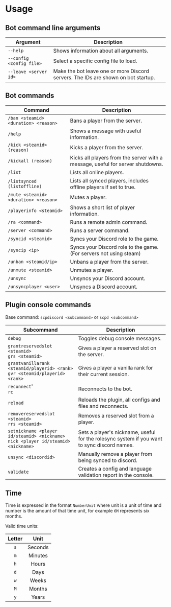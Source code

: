 # Usage

## Bot command line arguments

| Argument                 | Description                                                                       |
|--------------------------|-----------------------------------------------------------------------------------|
| `--help`                 | Shows information about all arguments.                                            |
| `--config <config file>` | Select a specific config file to load.                                            |
| `--leave <server id>`    | Make the bot leave one or more Discord servers. The IDs are shown on bot startup. |

## Bot commands

| Command                               | Description                                                                    |
|---------------------------------------|--------------------------------------------------------------------------------|
| `/ban <steamid> <duration> <reason>`  | Bans a player from the server.                                                 |
| `/help`                               | Shows a message with useful information.                                       |
| `/kick <steamid> (reason)`            | Kicks a player from the server.                                                |
| `/kickall (reason)`                   | Kicks all players from the server with a message, useful for server shutdowns. |
| `/list`                               | Lists all online players.                                                      |
| `/listsynced (listoffline)`           | Lists all synced players, includes offline players if set to true.             |
| `/mute <steamid> <duration> <reason>` | Mutes a player.                                                                |
| `/playerinfo <steamid>`               | Shows a short list of player information.                                      |
| `/ra <command>`                       | Runs a remote admin command.                                                   |
| `/server <command>`                   | Runs a server command.                                                         |
| `/syncid <steamid>`                   | Syncs your Discord role to the game.                                           |
| `/syncip <ip>`                        | Syncs your Discord role to the game. (For servers not using steam)             |
| `/unban <steamid/ip>`                 | Unbans a player from the server.                                               |
| `/unmute <steamid>`                   | Unmutes a player.                                                              |
| `/unsync`                             | Unsyncs your Discord account.                                                  |
| `/unsyncplayer <user>`                | Unsyncs a Discord account.                                                     |

## Plugin console commands

Base command:
`scpdiscord <subcommand>` or `scpd <subcommand>`

| Subcommand                                                                             | Description                                                                                 |
|----------------------------------------------------------------------------------------|---------------------------------------------------------------------------------------------|
| `debug`                                                                                | Toggles debug console messages.                                                             |
| `grantreservedslot <steamid>`<br/>`grs <steamid>`                                      | Gives a player a reserved slot on the server.                                               |
| `grantvanillarank <steamid/playerid> <rank>`<br/>`gvr <steamid/playerid> <rank>`       | Gives a player a vanilla rank for their current session.                                    |
| `reconnect`'<br/>`rc`                                                                  | Reconnects to the bot.                                                                      |
| `reload`                                                                               | Reloads the plugin, all configs and files and reconnects.                                   |
| `removereservedslot <steamid>`<br/>`rrs <steamid>`                                     | Removes a reserved slot from a player.                                                      |
| `setnickname <player id/steamid> <nickname>`<br/>`nick <player id/steamid> <nickname>` | Sets a player's nickname, useful for the rolesync system if you want to sync discord names. |
| `unsync <discordid>`                                                                   | Manually remove a player from being synced to discord.                                      |
| `validate`                                                                             | Creates a config and language validation report in the console.                             |

## Time

Time is expressed in the format `NumberUnit` where unit is a unit of time and number is the amount of that time unit, for example `6M` represents six months.

Valid time units:

|  Letter   |   Unit    |
|:---------:|:---------:|
|    `s`    |  Seconds  |
|    `m`    |  Minutes  |
|    `h`    |   Hours   |
|    `d`    |   Days    |
|    `w`    |   Weeks   |
|    `M`    |  Months   |
|    `y`    |   Years   |
